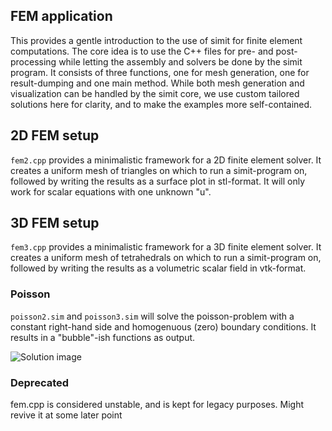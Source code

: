 ## FEM application

This provides a gentle introduction to the use of simit for finite element
computations. The core idea is to use the C++ files for pre- and post-processing
while letting the assembly and solvers be done by the simit program. It consists
of three functions, one for mesh generation, one for result-dumping and one
main method. While both mesh generation and visualization can be handled by
the simit core, we use custom tailored solutions here for clarity, and to
make the examples more self-contained.


## 2D FEM setup

`fem2.cpp` provides a minimalistic framework for a 2D finite element solver.
It creates a uniform mesh of triangles on which to run a simit-program on,
followed by writing the results as a surface plot in stl-format. It will only
work for scalar equations with one unknown "u".

## 3D FEM setup

`fem3.cpp` provides a minimalistic framework for a 3D finite element solver.
It creates a uniform mesh of tetrahedrals on which to run a simit-program on,
followed by writing the results as a volumetric scalar field in vtk-format.

### Poisson 
`poisson2.sim` and `poisson3.sim` will solve the poisson-problem with a constant
right-hand side and homogenuous (zero) boundary conditions. It results in a
"bubble"-ish functions as output.

![Solution image](http://simit-lang.org/gallery/poisson2.png "Solution from running poisson2.sim on fem2.cpp")


### Deprecated
fem.cpp is considered unstable, and is kept for legacy purposes. Might revive
it at some later point
